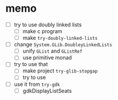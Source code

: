 memo
====

* [ ] try to use doubly linked lists
	+ [ ] make c program
	+ [ ] make `try-doubly-linked-lists`
* [ ] change `System.GLib.DoubleyLinkedLists`
	+ [ ] unify `GList` and `GListRef`
	+ [ ] use primitive monad
* [ ] try to use that
	+ [ ] make project `try-glib-stopgap`
	+ [ ] try to use
* [ ] use it from `try-gdk`
	+ [ ] gdkDisplayListSeats
